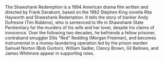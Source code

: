 The Shawshank Redemption is a 1994 American drama film written and directed by
Frank Darabont, based on the 1982 Stephen King novella Rita Hayworth and
Shawshank Redemption. It tells the story of banker Andy Dufresne (Tim Robbins),
who is sentenced to life in Shawshank State Penitentiary for the murders of his
wife and her lover, despite his claims of innocence. Over the following two
decades, he befriends a fellow prisoner, contraband smuggler Ellis "Red" Redding
 (Morgan Freeman), and becomes instrumental in a money-laundering operation led
 by the prison warden Samuel Norton (Bob Gunton). William Sadler, Clancy Brown,
 Gil Bellows, and James Whitmore appear in supporting roles.
